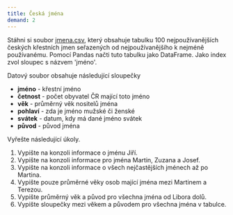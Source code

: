 ```yaml
---
title: Česká jména
demand: 2
---
```


Stáhni si soubor [jmena.csv](assets/jmena.csv), který obsahuje tabulku 100 nejpoužívanějších českých křestních jmen seřazených od nejpoužívanějšího k nejméně používanému. Pomocí Pandas načti tuto tabulku jako DataFrame. Jako index zvol sloupec s názvem 'jméno'.

Datový soubor obsahuje následující sloupečky

- **jméno** \- křestní jméno
- **četnost** \- počet obyvatel ČR mající toto jméno
- **věk** \- průměrný věk nositelů jména
- **pohlaví** \- zda je jméno mužské či ženské
- **svátek** \- datum, kdy má dané jméno svátek
- **původ** \- původ jména

Vyřešte následující úkoly.

1. Vypište na konzoli informace o jménu Jiří.
1. Vypište na konzoli informace pro jména Martin, Zuzana a Josef.
1. Vypište na konzoli informace o všech nejčastějších jménech až po Martina.
1. Vypište pouze průměrné věky osob mající jména mezi Martinem a Terezou.
1. Vypište průměrný věk a původ pro všechna jména od Libora dolů.
1. Vypište sloupečky mezi věkem a původem pro všechna jména v tabulce.
